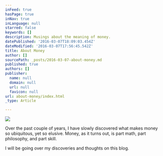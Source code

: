 ```yaml
---
inFeed: true
hasPage: true
inNav: true
inLanguage: null
starred: false
keywords: []
description: Musings about the meaning of money.
datePublished: '2016-03-07T18:09:03.454Z'
dateModified: '2016-03-07T17:56:45.542Z'
title: About Money
author: []
sourcePath: _posts/2016-03-07-about-money.md
published: true
authors: []
publisher:
  name: null
  domain: null
  url: null
  favicon: null
url: about-money/index.html
_type: Article

---
```

![](https://the-grid-user-content.s3-us-west-2.amazonaws.com/96cc99f1-511b-4715-a069-1f8c89223f73.jpg)

Over the past couple of years, I have slowly discovered what makes money so ubiquitous, yet so elusive. Money, as it turns out, is part math, part philosophy, and part skill. 

I will be going over my discoveries and thoughts on this blog.